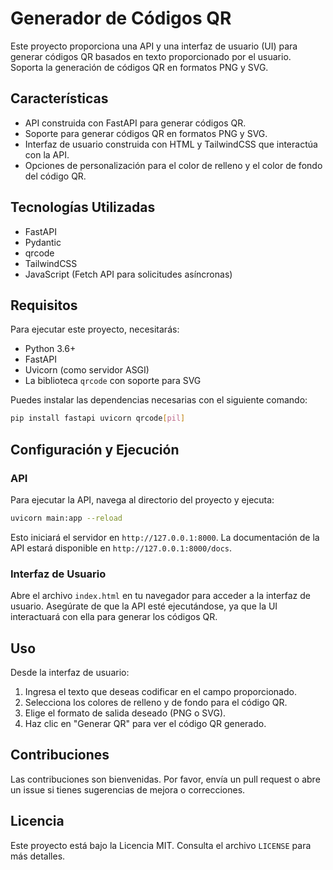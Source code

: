 
# Generador de Códigos QR

Este proyecto proporciona una API y una interfaz de usuario (UI) para generar códigos QR basados en texto proporcionado por el usuario. Soporta la generación de códigos QR en formatos PNG y SVG.

## Características

- API construida con FastAPI para generar códigos QR.
- Soporte para generar códigos QR en formatos PNG y SVG.
- Interfaz de usuario construida con HTML y TailwindCSS que interactúa con la API.
- Opciones de personalización para el color de relleno y el color de fondo del código QR.

## Tecnologías Utilizadas

- FastAPI
- Pydantic
- qrcode
- TailwindCSS
- JavaScript (Fetch API para solicitudes asíncronas)

## Requisitos

Para ejecutar este proyecto, necesitarás:

- Python 3.6+
- FastAPI
- Uvicorn (como servidor ASGI)
- La biblioteca `qrcode` con soporte para SVG

Puedes instalar las dependencias necesarias con el siguiente comando:

```bash
pip install fastapi uvicorn qrcode[pil]
```

## Configuración y Ejecución

### API

Para ejecutar la API, navega al directorio del proyecto y ejecuta:

```bash
uvicorn main:app --reload
```

Esto iniciará el servidor en `http://127.0.0.1:8000`. La documentación de la API estará disponible en `http://127.0.0.1:8000/docs`.

### Interfaz de Usuario

Abre el archivo `index.html` en tu navegador para acceder a la interfaz de usuario. Asegúrate de que la API esté ejecutándose, ya que la UI interactuará con ella para generar los códigos QR.

## Uso

Desde la interfaz de usuario:

1. Ingresa el texto que deseas codificar en el campo proporcionado.
2. Selecciona los colores de relleno y de fondo para el código QR.
3. Elige el formato de salida deseado (PNG o SVG).
4. Haz clic en "Generar QR" para ver el código QR generado.

## Contribuciones

Las contribuciones son bienvenidas. Por favor, envía un pull request o abre un issue si tienes sugerencias de mejora o correcciones.

## Licencia

Este proyecto está bajo la Licencia MIT. Consulta el archivo `LICENSE` para más detalles.
